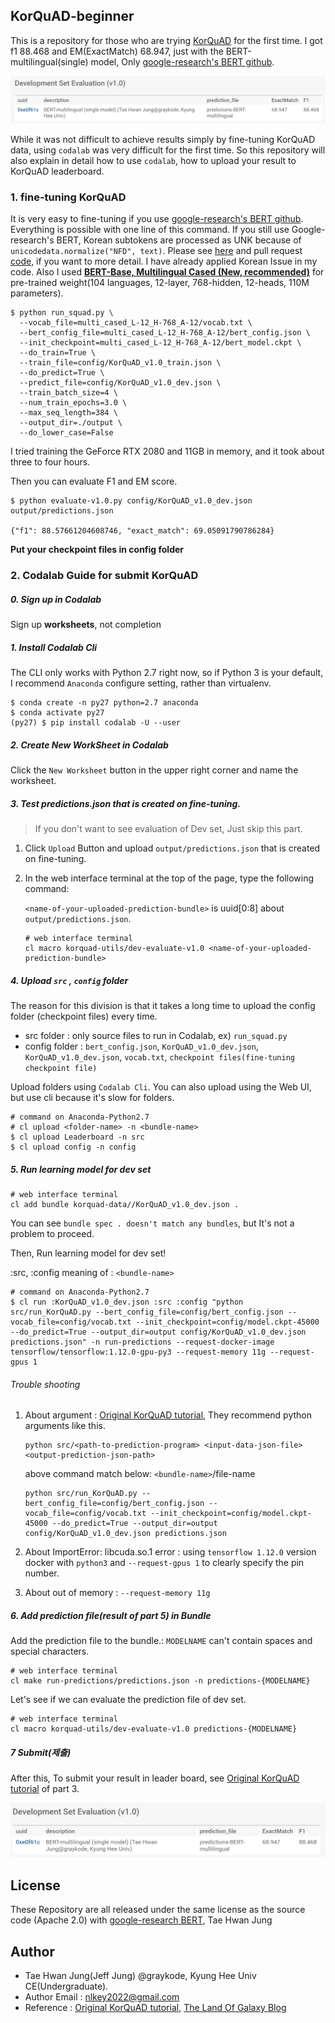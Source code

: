 ## KorQuAD-beginner

This is a repository for those who are trying [KorQuAD](https://korquad.github.io/) for the first time. I got f1 88.468 and EM(ExactMatch) 68.947, just with the BERT-multilingual(single) model, Only [google-research's BERT github](https://github.com/google-research/bert).

![](leaderboard.jpg)

While it was not difficult to achieve results simply by fine-tuning KorQuAD data, using `codalab` was very difficult for the first time. So this repository will also explain in detail how to use `codalab`, how to upload your result to KorQuAD leaderboard.



### 1. fine-tuning KorQuAD

 It is very easy to fine-tuning if you use [google-research's BERT github](https://github.com/google-research/bert). Everything is possible with one line of this command. If you still use Google-research's BERT, Korean subtokens are processed as UNK because of `unicodedata.normalize("NFD", text)`. Please see [here](https://github.com/google-research/bert/pull/228) and pull request [code](https://github.com/google-research/bert/pull/228/commits/c26341272de7c0d22cd65ea58d884323f64b7a92), if you want to more detail. I have already applied Korean Issue in my code. Also I used [**BERT-Base, Multilingual Cased (New, recommended)**](https://storage.googleapis.com/bert_models/2018_11_23/multi_cased_L-12_H-768_A-12.zip) for pre-trained weight(104 languages, 12-layer, 768-hidden, 12-heads, 110M parameters).

```shell
$ python run_squad.py \
  --vocab_file=multi_cased_L-12_H-768_A-12/vocab.txt \
  --bert_config_file=multi_cased_L-12_H-768_A-12/bert_config.json \
  --init_checkpoint=multi_cased_L-12_H-768_A-12/bert_model.ckpt \
  --do_train=True \
  --train_file=config/KorQuAD_v1.0_train.json \
  --do_predict=True \
  --predict_file=config/KorQuAD_v1.0_dev.json \
  --train_batch_size=4 \
  --num_train_epochs=3.0 \
  --max_seq_length=384 \
  --output_dir=./output \
  --do_lower_case=False
```

I tried training the GeForce RTX 2080 and 11GB in memory, and it took about three to four hours.

Then you can evaluate F1 and EM score.

```shell
$ python evaluate-v1.0.py config/KorQuAD_v1.0_dev.json output/predictions.json

{"f1": 88.57661204608746, "exact_match": 69.05091790786284}
```

**Put your checkpoint files in config folder**



### 2. Codalab Guide for submit KorQuAD

##### 0. Sign up in Codalab

Sign up **worksheets**, not completion



##### 1. Install Codalab Cli

The CLI only works with Python 2.7 right now, so if Python 3 is your default, I recommend `Anaconda` configure setting, rather than virtualenv. 

```shell
$ conda create -n py27 python=2.7 anaconda
$ conda activate py27
(py27) $ pip install codalab -U --user
```



##### 2. Create New WorkSheet in Codalab

Click the `New Worksheet` button in the upper right corner and name the worksheet.



##### 3. Test predictions.json that is created on fine-tuning.

> If you don't want to see evaluation of Dev set, Just skip this part.

1. Click `Upload` Button and upload `output/predictions.json` that is created on fine-tuning.

2. In the web interface terminal at the top of the page, type the following command:

   `<name-of-your-uploaded-prediction-bundle>` is uuid[0:8] about `output/predictions.json`.

   ```shell
   # web interface terminal
   cl macro korquad-utils/dev-evaluate-v1.0 <name-of-your-uploaded-prediction-bundle>
   ```

   

##### 4. Upload `src` , `config` folder

The reason for this division is that it takes a long time to upload the config folder (checkpoint files) every time.

- src folder : only source files to run in Codalab, ex) `run_squad.py`
- config folder : `bert_config.json`, `KorQuAD_v1.0_dev.json`,  `KorQuAD_v1.0_dev.json`, `vocab.txt`, `checkpoint files(fine-tuning checkpoint file)`

Upload folders using `Codalab Cli`. You can also upload using the Web UI, but use cli because it's slow for folders.

```shell
# command on Anaconda-Python2.7
# cl upload <folder-name> -n <bundle-name>
$ cl upload Leaderboard -n src
$ cl upload config -n config
```



##### 5. Run learning model for dev set

```shell
# web interface terminal
cl add bundle korquad-data//KorQuAD_v1.0_dev.json .
```

You can see `bundle spec . doesn't match any bundles`, but It's not a problem to proceed.

Then, Run learning model for dev set!

:src, :config meaning of : `<bundle-name>`

```shell
# command on Anaconda-Python2.7
$ cl run :KorQuAD_v1.0_dev.json :src :config "python src/run_KorQuAD.py --bert_config_file=config/bert_config.json --vocab_file=config/vocab.txt --init_checkpoint=config/model.ckpt-45000 --do_predict=True --output_dir=output config/KorQuAD_v1.0_dev.json predictions.json" -n run-predictions --request-docker-image tensorflow/tensorflow:1.12.0-gpu-py3 --request-memory 11g --request-gpus 1
```

###### Trouble shooting

1. About argument : [Original KorQuAD tutorial](https://worksheets.codalab.org/worksheets/0x7b06f2ebd0584748a3a281018e7d19b0/), They recommend python arguments like this.

   ```
   python src/<path-to-prediction-program> <input-data-json-file> <output-prediction-json-path>
   ```

   above command match below: `<bundle-name>`/file-name

   ```
   python src/run_KorQuAD.py --bert_config_file=config/bert_config.json --vocab_file=config/vocab.txt --init_checkpoint=config/model.ckpt-45000 --do_predict=True --output_dir=output config/KorQuAD_v1.0_dev.json predictions.json
   ```

2. About ImportError: libcuda.so.1 error : using `tensorflow 1.12.0` version docker with `python3` and `--request-gpus 1` to clearly specify the pin number.

3. About out of memory : `--request-memory 11g`



##### 6. Add prediction file(result of part 5) in Bundle

Add the prediction file to the bundle.: `MODELNAME` can't contain spaces and special characters.

```shell
# web interface terminal
cl make run-predictions/predictions.json -n predictions-{MODELNAME}
```

Let's see if we can evaluate the prediction file of dev set.

```shell
# web interface terminal
cl macro korquad-utils/dev-evaluate-v1.0 predictions-{MODELNAME}
```



##### 7 Submit(제출)

After this,  To submit your result in leader board, see [Original KorQuAD tutorial](https://worksheets.codalab.org/worksheets/0x7b06f2ebd0584748a3a281018e7d19b0/) of part 3.

![](result.jpg)



## License

These Repository are all released under the same license as the source code (Apache 2.0) with [google-research BERT](https://github.com/google-research/bert), Tae Hwan Jung



## Author

- Tae Hwan Jung(Jeff Jung) @graykode, Kyung Hee Univ CE(Undergraduate).
- Author Email : [nlkey2022@gmail.com](mailto:nlkey2022@gmail.com)
- Reference : [Original KorQuAD tutorial](https://worksheets.codalab.org/worksheets/0x7b06f2ebd0584748a3a281018e7d19b0/), [The Land Of Galaxy Blog](http://mlgalaxy.blogspot.com/2019/02/bert-multilingual-model-korquad-part-2.html#comment-form)